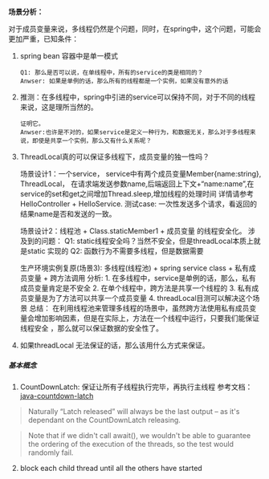 **场景分析：**

对于成员变量来说，多线程仍然是个问题，同时，在spring中，这个问题，可能会更加严重，已知条件：
1. spring bean 容器中是单一模式
    ```
    Q1: 那么是否可以说，在单线程中，所有的service的类是相同的？
    Anwser: 如果是单例的话，那么所有的线程都是一个实例，如果没有意外的话
    ```
2. 推测：在多线程中，spring中引进的service可以保持不同，对于不同的线程来说，这是理所当然的。
    ```
    证明它。
    Anwser:也许是不对的，如果service是定义一种行为，和数据无关，那么对于多线程来说，即使是共享一个实例，那么又有什么关系呢？
    ```
3. ThreadLocal真的可以保证多线程下，成员变量的独一性吗？
  
    场景设计1：一个service， service中有两个成员变量Member{name:string}, ThreadLocal<Member>，
    在请求端发送参数name,后端返回上下文+“name:name”,在service的set和get之间增加Thread.sleep,增加线程的处理时间
    详情请参考HelloController + HelloService.
    测试case: 一次性发送多个请求，看返回的结果name是否和发送的一致。

    场景设计2：线程池 + Class.staticMember1 + 成员变量 的线程安全化。
    涉及到的问题：
    Q1: static线程安全吗？当然不安全，但是threadLocal本质上就是static 实现的
    Q2: 函数行为不需要多线程，但是数据需要

    生产环境实例复原(场景3): 多线程(线程池) + spring service class + 私有成员变量 + 跨方法调用
    分析:
        1. 在多线程中，service是单例的话，那么，私有成员变量肯定是不安全
        2. 在单个线程中，跨方法是共享一个线程的
        3. 私有成员变量是为了方法可以共享一个成员变量
        4. threadLocal目测可以解决这个场景
        总结： 在利用线程池来管理多线程的场景中，虽然跨方法使用私有成员变量会增加影响因素，但是在实际上，方法在一个线程中运行，只要我们能保证线程安全
        ，那么就可以保证数据的安全性了。
        
4. 如果threadLocal 无法保证的话，那么该用什么方式来保证。

##### 基本概念

1. CountDownLatch: 保证让所有子线程执行完毕，再执行主线程
参考文档：[java-countdown-latch](https://www.baeldung.com/java-countdown-latch)
> Naturally “Latch released” will always be the last output – as it's dependant on the CountDownLatch releasing.
  
> Note that if we didn't call await(), we wouldn't be able to guarantee the ordering of the execution of the threads, 
>so the test would randomly fail.

2. block each child thread until all the others have started